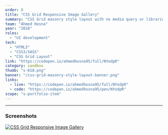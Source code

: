 ```yaml
---
order: 8
title: "CSS Grid Responsive Image Gallery"
summary: "CSS Grid masonry style layout with no media query or libraries."
team: "Ahmed Hosna"
year: "2018"
roles:
  - "UI development"
tech:
  - "HTML5"
  - "CSS3/SASS"
  - "CSS Grid Layout"
link: "https://codepen.io/ahmedhosna95/full/NYodpR"
category: sandbox
thumb: "s-018.png"
banner: "/css-grid-masonry-style-layout-banner.png"
links:
  - live: "https://codepen.io/ahmedhosna95/full/NYodpR"
  - code: "https://codepen.io/ahmedhosna95/pen/NYodpR"
scope: "s-portfolio-item"
---
```


<hr class="u-line-divider"/>

### Screenshots

[![CSS Grid Responsive Image Gallery](/assets/images/portfolio/css-grid-masonry-style-layout.png)](/assets/images/portfolio/css-grid-masonry-style-layout.png)
